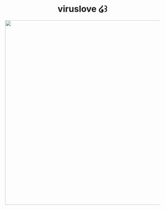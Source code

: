 <h1 align="center">
viruslove ໒꒱
</h1>

<p align="center">
  <img width="600" height="600" src="https://files.catbox.moe/o679in.gif">
</p>
